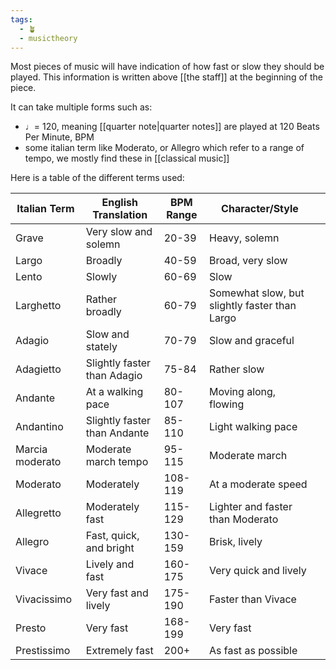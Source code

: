 ```yaml
---
tags:
  - 🪴
  - musictheory
---
```

Most pieces of music will have indication of how fast or slow they should be played. This information is written above [[the staff]] at the beginning of the piece. 

It can take multiple forms such as:
- ♩= 120, meaning [[quarter note|quarter notes]] are played at 120 Beats Per Minute, BPM
- some italian term like Moderato, or Allegro which refer to a range of tempo, we mostly find these in [[classical music]]

Here is a table of the different terms used:

| Italian Term    | English Translation          | BPM Range | Character/Style                               |     |
| --------------- | ---------------------------- | --------- | --------------------------------------------- | --- |
| Grave           | Very slow and solemn         | 20-39     | Heavy, solemn                                 |     |
| Largo           | Broadly                      | 40-59     | Broad, very slow                              |     |
| Lento           | Slowly                       | 60-69     | Slow                                          |     |
| Larghetto       | Rather broadly               | 60-79     | Somewhat slow, but slightly faster than Largo |     |
| Adagio          | Slow and stately             | 70-79     | Slow and graceful                             |     |
| Adagietto       | Slightly faster than Adagio  | 75-84     | Rather slow                                   |     |
| Andante         | At a walking pace            | 80-107    | Moving along, flowing                         |     |
| Andantino       | Slightly faster than Andante | 85-110    | Light walking pace                            |     |
| Marcia moderato | Moderate march tempo         | 95-115    | Moderate march                                |     |
| Moderato        | Moderately                   | 108-119   | At a moderate speed                           |     |
| Allegretto      | Moderately fast              | 115-129   | Lighter and faster than Moderato              |     |
| Allegro         | Fast, quick, and bright      | 130-159   | Brisk, lively                                 |     |
| Vivace          | Lively and fast              | 160-175   | Very quick and lively                         |     |
| Vivacissimo     | Very fast and lively         | 175-190   | Faster than Vivace                            |     |
| Presto          | Very fast                    | 168-199   | Very fast                                     |     |
| Prestissimo     | Extremely fast               | 200+      | As fast as possible                           |     |
